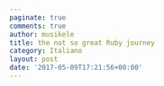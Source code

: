 ```yaml
---
paginate: true
comments: true
author: musikele
title: the not so great Ruby journey
category: Italiano
layout: post
date: '2017-05-09T17:21:56+00:00'
---
```


